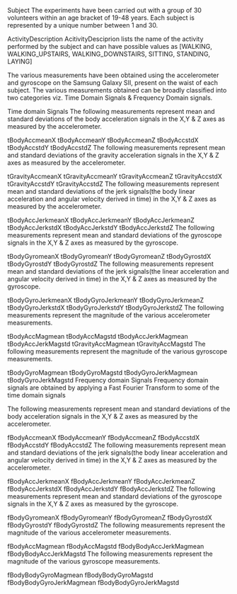 Subject
The experiments have been carried out with a group of 30 volunteers within an age bracket of 19-48 years. Each subject is represented by a unique number between 1 and 30.

ActivityDescription
AcitivityDesciprion lists the name of the activity performed by the subject and can have possible values as [WALKING, WALKING_UPSTAIRS, WALKING_DOWNSTAIRS, SITTING, STANDING, LAYING]

The various measurements have been obtained using the accelerometer and gyroscope on the Samsung Galaxy SII, present on the waist of each subject.
The various measurements obtained can be broadly classified into two categories viz. Time Domain Signals & Frequency Domain signals.

Time domain Signals
The following measurements represent mean and standard deviations of the body acceleration signals in the X,Y & Z axes as measured by the accelerometer.

tBodyAccmeanX
tBodyAccmeanY
tBodyAccmeanZ
tBodyAccstdX
tBodyAccstdY
tBodyAccstdZ
The following measurements represent mean and standard deviations of the gravity acceleration signals in the X,Y & Z axes as measured by the accelerometer.

tGravityAccmeanX
tGravityAccmeanY
tGravityAccmeanZ
tGravityAccstdX
tGravityAccstdY
tGravityAccstdZ
The following measurements represent mean and standard deviations of the jerk signals(the body linear acceleration and angular velocity derived in time) in the X,Y & Z axes as measured by the accelerometer.

tBodyAccJerkmeanX
tBodyAccJerkmeanY
tBodyAccJerkmeanZ
tBodyAccJerkstdX
tBodyAccJerkstdY
tBodyAccJerkstdZ
The following measurements represent mean and standard deviations of the gyroscope signals in the X,Y & Z axes as measured by the gyroscope.

tBodyGyromeanX
tBodyGyromeanY
tBodyGyromeanZ
tBodyGyrostdX
tBodyGyrostdY
tBodyGyrostdZ
The following measurements represent mean and standard deviations of the jerk signals(the linear acceleration and angular velocity derived in time) in the X,Y & Z axes as measured by the gyroscope.

tBodyGyroJerkmeanX
tBodyGyroJerkmeanY
tBodyGyroJerkmeanZ
tBodyGyroJerkstdX
tBodyGyroJerkstdY
tBodyGyroJerkstdZ
The following measurements represent the magnitude of the various accelerometer measurements.

tBodyAccMagmean
tBodyAccMagstd
tBodyAccJerkMagmean
tBodyAccJerkMagstd
tGravityAccMagmean
tGravityAccMagstd
The following measurements represent the magnitude of the various gyroscope measurements.

tBodyGyroMagmean
tBodyGyroMagstd
tBodyGyroJerkMagmean
tBodyGyroJerkMagstd
Frequency domain Signals
Frequency domain signals are obtained by applying a Fast Fourier Transform to some of the time domain signals

The following measurements represent mean and standard deviations of the body acceleration signals in the X,Y & Z axes as measured by the accelerometer.

fBodyAccmeanX
fBodyAccmeanY
fBodyAccmeanZ
fBodyAccstdX
fBodyAccstdY
fBodyAccstdZ
The following measurements represent mean and standard deviations of the jerk signals(the body linear acceleration and angular velocity derived in time) in the X,Y & Z axes as measured by the accelerometer.

fBodyAccJerkmeanX
fBodyAccJerkmeanY
fBodyAccJerkmeanZ
fBodyAccJerkstdX
fBodyAccJerkstdY
fBodyAccJerkstdZ
The following measurements represent mean and standard deviations of the gyroscope signals in the X,Y & Z axes as measured by the gyroscope.

fBodyGyromeanX
fBodyGyromeanY
fBodyGyromeanZ
fBodyGyrostdX
fBodyGyrostdY
fBodyGyrostdZ
The following measurements represent the magnitude of the various accelerometer measurements.

fBodyAccMagmean
fBodyAccMagstd
fBodyBodyAccJerkMagmean
fBodyBodyAccJerkMagstd
The following measurements represent the magnitude of the various gyroscope measurements.

fBodyBodyGyroMagmean
fBodyBodyGyroMagstd
fBodyBodyGyroJerkMagmean
fBodyBodyGyroJerkMagstd
